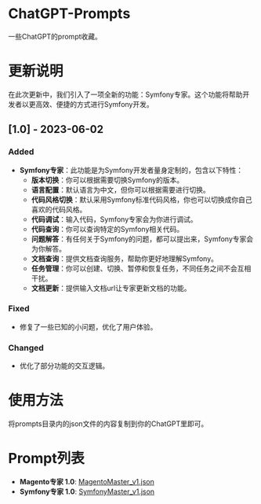 # ChatGPT-Prompts
一些ChatGPT的prompt收藏。


# 更新说明

在此次更新中，我们引入了一项全新的功能：Symfony专家。这个功能将帮助开发者以更高效、便捷的方式进行Symfony开发。

## [1.0] - 2023-06-02

### Added
- **Symfony专家**：此功能是为Symfony开发者量身定制的，包含以下特性：
  - **版本切换**：你可以根据需要切换Symfony的版本。
  - **语言配置**：默认语言为中文，但你可以根据需要进行切换。
  - **代码风格切换**：默认采用Symfony标准代码风格，你也可以切换成你自己喜欢的代码风格。
  - **代码调试**：输入代码，Symfony专家会为你进行调试。
  - **代码查询**：你可以查询特定的Symfony相关代码。
  - **问题解答**：有任何关于Symfony的问题，都可以提出来，Symfony专家会为你解答。
  - **文档查询**：提供文档查询服务，帮助你更好地理解Symfony。
  - **任务管理**：你可以创建、切换、暂停和恢复任务，不同任务之间不会互相干扰。
  - **文档更新**：提供输入文档url让专家更新文档的功能。

### Fixed
- 修复了一些已知的小问题，优化了用户体验。

### Changed
- 优化了部分功能的交互逻辑。

# 使用方法

将prompts目录内的json文件的内容复制到你的ChatGPT里即可。

# Prompt列表

- **Magento专家 1.0**: [MagentoMaster_v1.json](https://github.com/jcplus/ChatGPT-Prompts/blob/main/prompts/MagentoMaster_v1.json)
- **Symfony专家 1.0**: [SymfonyMaster_v1.json](https://github.com/jcplus/ChatGPT-Prompts/blob/main/prompts/SymfonyMaster_v1.json)
